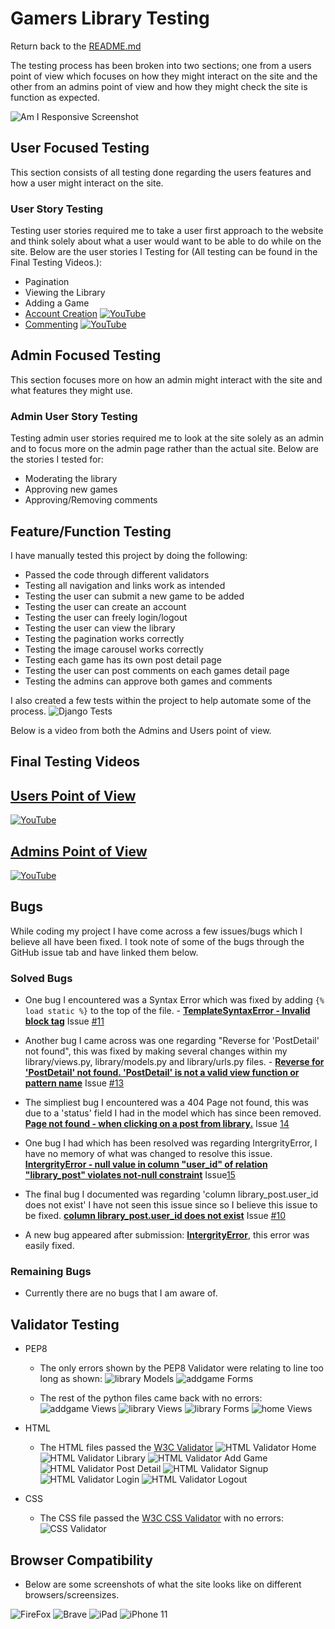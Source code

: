 # Gamers Library Testing
Return back to the [README.md](README.md)

The testing process has been broken into two sections; one from a users point of view which focuses on how they might interact on the site and the other from an admins point of view and how they might check the site is function as expected.

![Am I Responsive Screenshot](/documentation/testing/browser/responsive-ss.png)

## User Focused Testing
This section consists of all testing done regarding the users features and how a user might interact on the site.

### User Story Testing
Testing user stories required me to take a user first approach to the website and think solely about what a user would want to be able to do while on the site. Below are the user stories I Testing for (All testing can be found in the Final Testing Videos.):

* Pagination
* Viewing the Library
* Adding a Game
* [Account Creation](https://www.youtube.com/watch?v=UlrMBIEg5z8)
[![YouTube](documentation/testing/account-creation-yt.png)](https://www.youtube.com/watch?v=UlrMBIEg5z8)
* [Commenting](https://www.youtube.com/watch?v=O0eHcAJg7H0)
[![YouTube](documentation/testing/edit-delete-yt.png)](https://www.youtube.com/watch?v=O0eHcAJg7H0)

## Admin Focused Testing
This section focuses more on how an admin might interact with the site and what features they might use.

### Admin User Story Testing
Testing admin user stories required me to look at the site solely as an admin and to focus more on the admin page rather than the actual site. Below are the stories I tested for:

* Moderating the library
* Approving new games
* Approving/Removing comments

## Feature/Function Testing
I have manually tested this project by doing the following:
* Passed the code through different validators
* Testing all navigation and links work as intended
* Testing the user can submit a new game to be added
* Testing the user can create an account
* Testing the user can freely login/logout
* Testing the user can view the library
* Testing the pagination works correctly
* Testing the image carousel works correctly
* Testing each game has its own post detail page
* Testing the user can post comments on each games detail page
* Testing the admins can approve both games and comments

I also created a few tests within the project to help automate some of the process.
![Django Tests](documentation/testing/django-tests.png)

Below is a video from both the Admins and Users point of view.

## Final Testing Videos

## [Users Point of View](https://youtu.be/HkCbdaipWF0)
[![YouTube](documentation/testing/admin-yt.png)](https://youtu.be/U_kbEO-b1B4)

## [Admins Point of View](https://youtu.be/SFvBN6OmioY)
[![YouTube](documentation/testing/user-yt.png)](https://youtu.be/U_kbEO-b1B4)

## Bugs
While coding my project I have come across a few issues/bugs which I believe all have been fixed. I took note of some of the bugs through the GitHub issue tab and have linked them below.

### Solved Bugs
* One bug I encountered was a Syntax Error which was fixed by adding `{% load static %}` to the top of the file. - [**TemplateSyntaxError - Invalid block tag**](https://github.com/GitHub-Harrison/gamers-library/issues/11) Issue [#11](https://github.com/GitHub-Harrison/gamers-library/issues/11)
* Another bug I came across was one regarding "Reverse for 'PostDetail' not found", this was fixed by making several changes within my library/views.py, library/models.py and library/urls.py files. - [**Reverse for 'PostDetail' not found. 'PostDetail' is not a valid view function or pattern name**](https://github.com/GitHub-Harrison/gamers-library/issues/13) Issue [#13](https://github.com/GitHub-Harrison/gamers-library/issues/13)
* The simpliest bug I encountered was a 404 Page not found, this was due to a 'status' field I had in the model which has since been removed. [**Page not found - when clicking on a post from library.**](https://github.com/GitHub-Harrison/gamers-library/issues/14) Issue [14](https://github.com/GitHub-Harrison/gamers-library/issues/14)
* One bug I had which has been resolved was regarding IntergrityError, I have no memory of what was changed to resolve this issue. [**IntergrityError - null value in column "user_id" of relation "library_post" violates not-null constraint**](https://github.com/GitHub-Harrison/gamers-library/issues/15) Issue[15](https://github.com/GitHub-Harrison/gamers-library/issues/15)
* The final bug I documented was regarding 'column library_post.user_id does not exist' I have not seen this issue since so I believe this issue to be fixed. [**column library_post.user_id does not exist**]((https://github.com/GitHub-Harrison/gamers-library/issues/10)) Issue [#10](https://github.com/GitHub-Harrison/gamers-library/issues/10)

* A new bug appeared after submission: [**IntergrityError**](https://github.com/GitHub-Harrison/gamers-library/issues/16), this error was easily fixed.

### Remaining Bugs
* Currently there are no bugs that I am aware of.

## Validator Testing

* PEP8
    * The only errors shown by the PEP8 Validator were relating to line too long as shown:
        ![library Models](documentation/testing/validators/library-models.png)
        ![addgame Forms](documentation/testing/validators/addgame-forms.png)

    * The rest of the python files came back with no errors:
        ![addgame Views](documentation/testing/validators/addgame-views.png)
        ![library Views](documentation/testing/validators/library-views.png)
        ![library Forms](documentation/testing/validators/library-forms.png)
        ![home Views](documentation/testing/validators/home-views.png)

* HTML
    * The HTML files passed the [W3C Validator](https://validator.w3.org/nu/?doc=https%3A%2F%2Fgamers-library.herokuapp.com)
        ![HTML Validator Home](documentation/testing/validators/html-validator.png)
        ![HTML Validator Library](documentation/testing/validators/html-validator-library.png)
        ![HTML Validator Add Game](documentation/testing/validators/html-validator-addgame.png)
        ![HTML Validator Post Detail](documentation/testing/validators/html-validator-gamepost.png)
        ![HTML Validator Signup](documentation/testing/validators/html-validator-signup.png)
        ![HTML Validator Login](documentation/testing/validators/html-validator-login.png)
        ![HTML Validator Logout](documentation/testing/validators/html-validator-logout.png)

* CSS 
    * The CSS file passed the [W3C CSS Validator](https://jigsaw.w3.org/css-validator/validator) with no errors:
        ![CSS Validator](documentation/testing/validators/css-validator.png)

## Browser Compatibility

* Below are some screenshots of what the site looks like on different browsers/screensizes.

![FireFox](documentation/testing/browser/firefox.png)
![Brave](documentation/testing/browser/brave.png)
![iPad](documentation/testing/browser/ipad.png)
![iPhone 11](documentation/testing/browser/iphone-11.png)